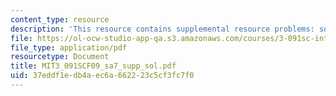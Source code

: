 ```yaml
---
content_type: resource
description: 'This resource contains supplemental resource problems: solution key.'
file: https://ol-ocw-studio-app-qa.s3.amazonaws.com/courses/3-091sc-introduction-to-solid-state-chemistry-fall-2010/37eddf1edb4aec6a662223c5cf3fc7f0_MIT3_091SCF09_sa7_supp_sol.pdf
file_type: application/pdf
resourcetype: Document
title: MIT3_091SCF09_sa7_supp_sol.pdf
uid: 37eddf1e-db4a-ec6a-6622-23c5cf3fc7f0
---
```

